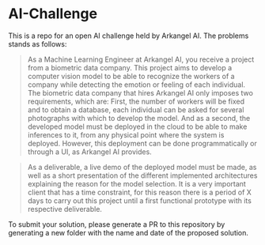 # AI-Challenge

This is a repo for an open AI challenge held by Arkangel AI. The problems stands as follows:

> As a Machine Learning Engineer at Arkangel AI, you receive a project from a biometric data company. This project aims to develop a computer vision model to be able to recognize the workers of a company while detecting the emotion or feeling of each individual. The biometric data company that hires Arkangel AI only imposes two requirements, which are: First, the number of workers will be fixed and to obtain a database, each individual can be asked for several photographs with which to develop the model. And as a second, the developed model must be deployed in the cloud to be able to make inferences to it, from any physical point where the system is deployed. However, this deployment can be done programmatically or through a UI, as Arkangel AI provides.

> As a deliverable, a live demo of the deployed model must be made, as well as a short presentation of the different implemented architectures explaining the reason for the model selection. It is a very important client that has a time constraint, for this reason there is a period of X days to carry out this project until a first functional prototype with its respective deliverable.

To submit your solution, please generate a PR to this repository by generating a new folder with the name and date of the proposed solution.
